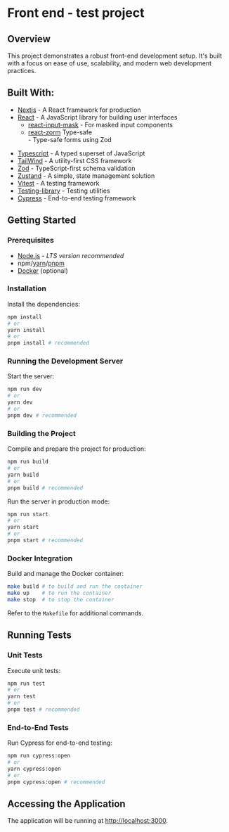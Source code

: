 # Front end - test project

## Overview

This project demonstrates a robust front-end development setup. It's built with a focus on ease of use, scalability, and modern web development practices.

## Built With:

- [Nextjs](https://nextjs.org/) - A React framework for production
- [React](https://react.dev/) - A JavaScript library for building user interfaces
  - [react-input-mask](https://github.com/sanniassin/react-input-mask) - For masked input components
  - [react-zorm](https://github.com/esamattis/react-zorm) Type-safe <form> - Type-safe forms using Zod
- [Typescript](https://www.typescriptlang.org/) - A typed superset of JavaScript
- [TailWind](https://www.typescriptlang.org/) - A utility-first CSS framework
- [Zod](https://zod.dev/) - TypeScript-first schema validation
- [Zustand](https://github.com/pmndrs/zustand) - A simple, state management solution
- [Vitest](https://vitest.dev/) - A testing framework
- [Testing-library](https://testing-library.com/) - Testing utilities
- [Cypress](https://www.cypress.io/) - End-to-end testing framework

## Getting Started

### Prerequisites

- [Node.js](https://nodejs.org/en) - _LTS version recommended_
- npm/[yarn](https://yarnpkg.com)/[pnpm](https://pnpm.io/pt/)
- [Docker](https://www.docker.com/) (optional)

### Installation

Install the dependencies:

```bash
npm install
# or
yarn install
# or
pnpm install # recommended
```

### Running the Development Server

Start the server:

```bash
npm run dev
# or
yarn dev
# or
pnpm dev # recommended
```

### Building the Project

Compile and prepare the project for production:

```bash
npm run build
# or
yarn build
# or
pnpm build # recommended
```

Run the server in production mode:

```bash
npm run start
# or
yarn start
# or
pnpm start # recommended
```

### Docker Integration

Build and manage the Docker container:

```bash
make build # to build and run the container
make up    # to run the container
make stop  # to stop the container
```

Refer to the `Makefile` for additional commands.

## Running Tests

### Unit Tests

Execute unit tests:

```bash
npm run test
# or
yarn test
# or
pnpm test # recommended
```

### End-to-End Tests

Run Cypress for end-to-end testing:

```bash
npm run cypress:open
# or
yarn cypress:open
# or
pnpm cypress:open # recommended
```

## Accessing the Application

The application will be running at [http://localhost:3000](http://localhost:3000).
